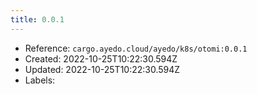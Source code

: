 ```yaml
---
title: 0.0.1
---
```



- Reference: `cargo.ayedo.cloud/ayedo/k8s/otomi:0.0.1`
- Created: 2022-10-25T10:22:30.594Z
- Updated: 2022-10-25T10:22:30.594Z
- Labels:


